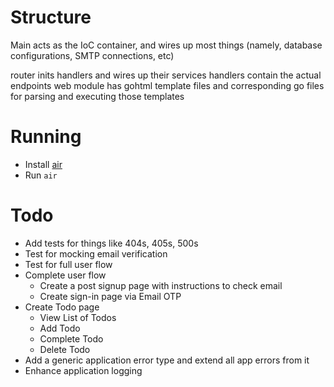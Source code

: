 # Structure

Main acts as the IoC container, and wires up most things (namely, database configurations, SMTP connections, etc)

router inits handlers and wires up their services
handlers contain the actual endpoints
web module has gohtml template files and corresponding go files for parsing and executing those templates

# Running
- Install [air](https://github.com/cosmtrek/air)
- Run `air` 
# Todo

- Add tests for things like 404s, 405s, 500s
- Test for mocking email verification
- Test for full user flow
- Complete user flow
  - Create a post signup page with instructions to check email
  - Create sign-in page via Email OTP
- Create Todo page
  - View List of Todos
  - Add Todo
  - Complete Todo
  - Delete Todo
- Add a generic application error type and extend all app errors from it
- Enhance application logging
